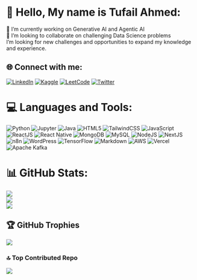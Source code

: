 # 💫 Hello, My name is Tufail Ahmed:
🔭 I’m currently working on Generative AI and Agentic AI<br>👯 I’m looking to collaborate on challenging Data Science problems<br>I’m looking for new challenges and opportunities to expand my knowledge and experience.</b>

## 🌐 Connect with me:
[![LinkedIn](https://img.shields.io/badge/LinkedIn-%230077B5.svg?style=for-the-badge&logo=linkedin&logoColor=white)](https://www.linkedin.com/in/tufail-ahmed71)
[![Kaggle](https://img.shields.io/badge/Kaggle-%23020AFF.svg?style=for-the-badge&logo=kaggle&logoColor=white)](https://www.kaggle.com/tufailahmed20)
[![LeetCode](https://img.shields.io/badge/LeetCode-%23FFA116.svg?style=for-the-badge&logo=leetcode&logoColor=black)](https://leetcode.com/your-username/)
[![Twitter](https://img.shields.io/badge/X-%23000000.svg?style=for-the-badge&logo=Twitter&logoColor=white)](https://twitter.com/your-handle)
# 💻 Languages and Tools:
![Python](https://img.shields.io/badge/python-3670A0?style=for-the-badge&logo=python&logoColor=ffdd54) 
![Jupyter](https://img.shields.io/badge/Jupyter-%23F37626.svg?style=for-the-badge&logo=Jupyter&logoColor=white) 
![Java](https://img.shields.io/badge/java-%23ED8B00.svg?style=for-the-badge&logo=openjdk&logoColor=white) 
![HTML5](https://img.shields.io/badge/html5-%23E34F26.svg?style=for-the-badge&logo=html5&logoColor=white) 
![TailwindCSS](https://img.shields.io/badge/tailwindcss-%2338B2AC.svg?style=for-the-badge&logo=tailwind-css&logoColor=white) 
![JavaScript](https://img.shields.io/badge/javascript-%23F7DF1E.svg?style=for-the-badge&logo=javascript&logoColor=black) 
![ReactJS](https://img.shields.io/badge/react-%2361DAFB.svg?style=for-the-badge&logo=react&logoColor=black) 
![React Native](https://img.shields.io/badge/react%20native-%2361DAFB.svg?style=for-the-badge&logo=react&logoColor=black) 
![MongoDB](https://img.shields.io/badge/MongoDB-%234ea94b.svg?style=for-the-badge&logo=mongodb&logoColor=white) 
![MySQL](https://img.shields.io/badge/mysql-4479A1.svg?style=for-the-badge&logo=mysql&logoColor=white) 
![NodeJS](https://img.shields.io/badge/Node.js-%23339933.svg?style=for-the-badge&logo=node.js&logoColor=white) 
![NextJS](https://img.shields.io/badge/Next.js-%23000000.svg?style=for-the-badge&logo=next.js&logoColor=white) 
![n8n](https://img.shields.io/badge/n8n-%23E34F26.svg?style=for-the-badge&logo=n8n&logoColor=white) 
![WordPress](https://img.shields.io/badge/WordPress-%23117AC9.svg?style=for-the-badge&logo=WordPress&logoColor=white) 
![TensorFlow](https://img.shields.io/badge/TensorFlow-%23FF6F00.svg?style=for-the-badge&logo=tensorflow&logoColor=white) 
![Markdown](https://img.shields.io/badge/markdown-%23000000.svg?style=for-the-badge&logo=markdown&logoColor=white) 
![AWS](https://img.shields.io/badge/AWS-%23FF9900.svg?style=for-the-badge&logo=amazon-aws&logoColor=white) 
![Vercel](https://img.shields.io/badge/vercel-%23000000.svg?style=for-the-badge&logo=vercel&logoColor=white) 
![Apache Kafka](https://img.shields.io/badge/Apache%20Kafka-%23023131.svg?style=for-the-badge&logo=apache-kafka&logoColor=white) 


# 📊 GitHub Stats:
![](https://github-readme-stats.vercel.app/api?username=tufailsangrasi&theme=dark&hide_border=false&include_all_commits=false&count_private=false)<br/>
![](https://github-readme-streak-stats.herokuapp.com/?user=tufailsangrasi&theme=dark&hide_border=false)<br/>
![](https://github-readme-stats.vercel.app/api/top-langs/?username=tufailsangrasi&theme=dark&hide_border=false&include_all_commits=false&count_private=false&layout=compact)

## 🏆 GitHub Trophies
![](https://github-profile-trophy.vercel.app/?username=tufailsangrasi&theme=radical&no-frame=false&no-bg=true&margin-w=4)

### 🔝 Top Contributed Repo
![](https://github-contributor-stats.vercel.app/api?username=tufailsangrasi&limit=5&theme=dark&combine_all_yearly_contributions=true)


